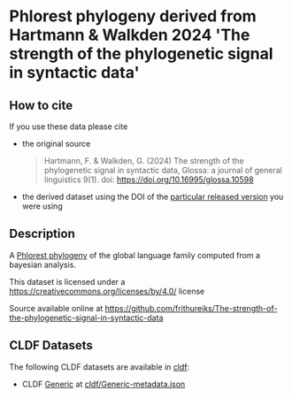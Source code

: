 # Phlorest phylogeny derived from Hartmann & Walkden 2024 'The strength of the phylogenetic signal in syntactic data'

## How to cite

If you use these data please cite
- the original source
  > Hartmann, F. & Walkden, G. (2024) The strength of the phylogenetic signal in syntactic data, Glossa: a journal of general linguistics 9(1). doi: https://doi.org/10.16995/glossa.10598
- the derived dataset using the DOI of the [particular released version](../../releases/) you were using

## Description

A [Phlorest phylogeny](https://github.com/phlorest) of the global language family computed from a bayesian analysis.


This dataset is licensed under a https://creativecommons.org/licenses/by/4.0/ license

Source available online at https://github.com/frithureiks/The-strength-of-the-phylogenetic-signal-in-syntactic-data


## CLDF Datasets

The following CLDF datasets are available in [cldf](cldf):

- CLDF [Generic](https://github.com/cldf/cldf/tree/master/modules/Generic) at [cldf/Generic-metadata.json](cldf/Generic-metadata.json)